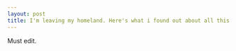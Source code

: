 ```yaml
---
layout: post
title: I'm leaving my homeland. Here's what i found out about all this.
---
```


Must edit.

